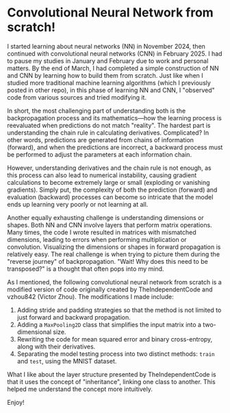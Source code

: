 # Convolutional Neural Network from scratch! 

I started learning about neural networks (NN) in November 2024, then continued with convolutional neural networks (CNN) in February 2025. I had to pause my studies in January and February due to work and personal matters. By the end of March, I had completed a simple construction of NN and CNN by learning how to build them from scratch. Just like when I studied more traditional machine learning algorithms (which I previously posted in other repo), in this phase of learning NN and CNN, I "observed" code from various sources and tried modifying it.  

In short, the most challenging part of understanding both is the backpropagation process and its mathematics—how the learning process is reevaluated when predictions do not match "reality". The hardest part is understanding the chain rule in calculating derivatives. Complicated? In other words, predictions are generated from chains of information (forward), and when the predictions are incorrect, a backward process must be performed to adjust the parameters at each information chain.  

However, understanding derivatives and the chain rule is not enough, as this process can also lead to numerical instability, causing gradient calculations to become extremely large or small (exploding or vanishing gradients). Simply put, the complexity of both the prediction (forward) and evaluation (backward) processes can become so intricate that the model ends up learning very poorly or not learning at all. 

Another equally exhausting challenge is understanding dimensions or shapes. Both NN and CNN involve layers that perform matrix operations. Many times, the code I wrote resulted in matrices with mismatched dimensions, leading to errors when performing multiplication or convolution. Visualizing the dimensions or shapes in forward propagation is relatively easy. The real challenge is when trying to picture them during the "reverse journey" of backpropagation. "Wait! Why does this need to be transposed?" is a thought that often pops into my mind.  
 
As I mentioned, the following convolutional neural network from scratch is a modified version of code originally created by TheIndependentCode and vzhou842 (Victor Zhou). The modifications I made include:  
1. Adding stride and padding strategies so that the method is not limited to just forward and backward propagation.  
2. Adding a `MaxPooling2D` class that simplifies the input matrix into a two-dimensional size.  
3. Rewriting the code for mean squared error and binary cross-entropy, along with their derivatives.  
4. Separating the model testing process into two distinct methods: `train` and `test`, using the MNIST dataset.  

What I like about the layer structure presented by TheIndependentCode is that it uses the concept of "inheritance", linking one class to another. This helped me understand the concept more intuitively.  

Enjoy!  

